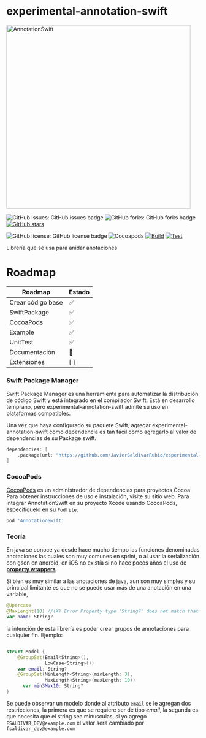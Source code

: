 # experimental-annotation-swift

<img width="480" alt="AnnotationSwift" src="https://user-images.githubusercontent.com/16517868/182271709-188b8cfb-1ac7-4e8e-b062-b3ee121bd92f.png">


![GitHub issues:	GitHub issues badge](https://img.shields.io/github/issues/fsaldivar-dev/experimental-annotation-swift)
![GitHub forks:	GitHub forks badge](https://img.shields.io/github/forks/fsaldivar-dev/experimental-annotation-swift)
[![GitHub stars](https://img.shields.io/github/stars/fsaldivar-dev/experimental-annotation-swift?style=for-the-badge)](https://github.com/fsaldivar-dev/experimental-annotation-swift/stargazers)

![GitHub license:	GitHub license badge](https://img.shields.io/github/license/fsaldivar-dev/experimental-annotation-swift)
![Cocoapods](https://img.shields.io/cocoapods/v/AnnotationSwift)
[![Build](https://github.com/fsaldivar-dev/experimental-annotation-swift/actions/workflows/Build.yml/badge.svg)](https://github.com/fsaldivar-dev/experimental-annotation-swift/actions/workflows/Build.yml)
[![Test](https://github.com/fsaldivar-dev/experimental-annotation-swift/actions/workflows/UnitTest.yml/badge.svg)](https://github.com/fsaldivar-dev/experimental-annotation-swift/actions/workflows/UnitTest.yml)

Librería que se usa para anidar anotaciones

# Roadmap

| Roadmap | Estado |
| ------------- | ------------- |
| Crear código base | :white_check_mark: |
| SwiftPackage | :white_check_mark: |
| [CocoaPods](https://cocoapods.org) | :white_check_mark: |
| Example | :white_check_mark: |
| UnitTest | :white_check_mark: |
| Documentación  | :rocket:  |
| Extensiones  | [ ]  |


### Swift Package Manager
Swift Package Manager es una herramienta para automatizar la distribución de código Swift y está integrado en el compilador Swift. Está en desarrollo temprano, pero experimental-annotation-swift admite su uso en plataformas compatibles.


Una vez que haya configurado su paquete Swift, agregar experimental-annotation-swift como dependencia es tan fácil como agregarlo al valor de dependencias de su Package.swift.
```swift
dependencies: [
    .package(url: "https://github.com/JavierSaldivarRubio/esperimental-annotation-swift", .upToNextMajor(from: "0.0.1"))
]
```

### CocoaPods
[CocoaPods](https://cocoapods.org) es un administrador de dependencias para proyectos Cocoa. Para obtener instrucciones de uso e instalación, visite su sitio web. Para integrar AnnotationSwift en su proyecto Xcode usando CocoaPods, especifíquelo en su `Podfile`:


```ruby
pod 'AnnotationSwift'
```



### Teoría
En java se conoce ya desde hace mucho tiempo las funciones denominadas anotaciones las cuales son muy comunes en sprint, o al usar la serialización con gson en android, en iOS no existía si no hace pocos años el uso de [**property wrappers**](https://docs.swift.org/swift-book/LanguageGuide/Properties.html#ID617)


Si bien es muy similar a las anotaciones de java, aun son muy simples y su principal limitante es que no se puede usar más de una anotación en una variable, 


```swift
@Upercase
@MaxLenght(10) //(X) Error Property type 'String?' does not match that of the 'wrappedValue' property of its wrapper type 'Email'
var name: String?
```
la intención de esta librería es poder crear grupos de annotaciones para cualquier fin.
 Ejemplo:
```swift

struct Model {
    @GroupSet(Email<String>(),
              LowCase<String>())
    var email: String?
    @GroupSet(MinLength<String>(minLength: 3),
              MaxLength<String>(maxLength: 10))
      var min3Max10: String?
}
````
Se puede observar un modelo donde al attributo `email` se le agregan dos restricciones, la primera es que se requiere ser de tipo *email*, la segunda es que necesita que el string sea minusculas, si yo agrego `FSALDIVAR_DEV@example.com` el valor sera cambiado por `fsaldivar_dev@example.com`

